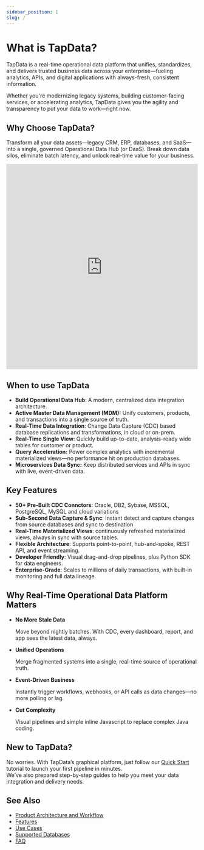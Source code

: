 ```yaml
---
sidebar_position: 1
slug: /
---
```


# What is TapData?

TapData is a real-time operational data platform that unifies, standardizes, and delivers trusted business data across your enterprise—fueling analytics, APIs, and digital applications with always-fresh, consistent information.

Whether you're modernizing legacy systems, building customer-facing services, or accelerating analytics, TapData gives you the agility and transparency to put your data to work—right now.


## Why Choose TapData?

Transform all your data assets—legacy CRM, ERP, databases, and SaaS—into a single, governed Operational Data Hub (or DaaS). Break down data silos, eliminate batch latency, and unlock real-time value for your business.

<iframe width="100%" height="539" src="https://www.youtube.com/embed/hlJKo6u3UnA?si=6Df9Yzv8jXf5EFE9" title="YouTube video player" frameborder="0" allow="accelerometer; autoplay; clipboard-write; encrypted-media; gyroscope; picture-in-picture; web-share" allowfullscreen></iframe>

## When to use TapData

- **Build Operational Data Hub**: A modern, centralized data integration architecture.
- **Active Master Data Management (MDM):** Unify customers, products, and transactions into a single source of truth.
- **Real-Time Data Integration**: Change Data Capture (CDC) based database replications and transformations, in cloud or on-prem.
- **Real-Time Single View**: Quickly build up-to-date, analysis-ready wide tables for customer or product.
- **Query Acceleration:** Power complex analytics with incremental materialized views—no performance hit on production databases.
- **Microservices Data Sync:** Keep distributed services and APIs in sync with live, event-driven data.

## Key Features

- **50+ Pre-Built CDC Connctors**: Oracle, DB2, Sybase, MSSQL, PostgreSQL, MySQL and cloud variations
- **Sub-Second Data Capture & Sync**: Instant detect and capture changes from source databases and sync to destination
- **Real-Time Materialized Views**: continuously refreshed materialized views, always in sync with source tables.
- **Flexible Architecture**: Supports point-to-point, hub-and-spoke, REST API, and event streaming.
- **Developer Friendly**: Visual drag-and-drop pipelines, plus Python SDK for data engineers.
- **Enterprise-Grade**: Scales to millions of daily transactions, with built-in monitoring and full data lineage.

## Why Real-Time Operational Data Platform Matters

- **No More Stale Data**

  Move beyond nightly batches. With CDC, every dashboard, report, and app sees the latest data, always.

- **Unified Operations**

  Merge fragmented systems into a single, real-time source of operational truth.

- **Event-Driven Business**

  Instantly trigger workflows, webhooks, or API calls as data changes—no more polling or lag.

- **Cut Complexity**

  Visual pipelines and simple inline Javascript to replace complex Java coding.


## New to TapData?

No worries. With TapData’s graphical platform, just follow our [Quick Start](getting-started/README.md) tutorial to launch your first pipeline in minutes.  
We’ve also prepared step-by-step guides to help you meet your data integration and delivery needs.


## See Also

- [Product Architecture and Workflow](introduction/architecture.md)
- [Features](introduction/features.md)
- [Use Cases](introduction/use-cases.md)
- [Supported Databases](connectors/supported-data-sources.md)
- [FAQ](faq/README.md)

